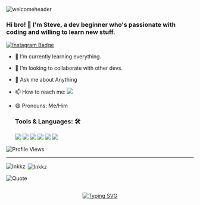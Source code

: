 ![welcomeheader](https://user-images.githubusercontent.com/56734272/134766499-b73f3503-4120-4580-acad-09499b47e31f.png)
### Hi bro! 👋  I'm Steve, a dev beginner who's passionate with coding and willing to learn new stuff.
[![Instagram Badge](https://img.shields.io/badge/Instagram-Profile-informational?style=flat&logo=instagram&logoColor=white&color=black)](https://www.instagram.com/_.steve.inkkz_/)
<br>

- 🌱 I’m currently learning everything.
- 👯 I’m looking to collaborate with other devs.
- 💬 Ask me about Anything
- 📫 How to reach me: <a href="mailto: steveinkkzii@gmail.com"><img src="https://img.shields.io/badge/-steveinkkzii@gmail.com-D14836?style=for-the-badge&logo=gmail&logoColor=white"></a>
- 😄 Pronouns: Me/Him
  
  ### Tools & Languages: 🛠
  <img src="https://img.shields.io/badge/JavaScript-323330?style=for-the-badge&logo=javascript&logoColor=F7DF1E"> 
  <img src="https://img.shields.io/badge/TypeScript-007ACC?style=for-the-badge&logo=typescript&logoColor=white">
  <img src="https://img.shields.io/badge/git%20-%23F05032.svg?&style=for-the-badge&logo=git&logoColor=white">
  <img src="https://img.shields.io/badge/GraphQL-E10098?style=for-the-badge&logo=graphql&logoColor=white">
  <img src="https://img.shields.io/badge/Apollo%20GraphQL-311C87?style=for-the-badge&logo=apollo-graphql&logoColor=white">
  <img src="https://img.shields.io/badge/NPM-CB3837?style=for-the-badge&logo=npm&logoColor=white">
  

 ![Profile Views](https://hits.seeyoufarm.com/api/count/incr/badge.svg?url=https://github.com/Inkkz/filov2&title=Profile%20Views)

----
<p align="center">
<p><img align="left" src="https://github-readme-stats.vercel.app/api/top-langs?username=Inkkz&show_icons=true&theme=dark&locale=en&layout=compact" alt="Inkkz" /></p>

<p>&nbsp;<img align="center" src="https://github-readme-stats.vercel.app/api?username=Inkkz&show_icons=true&theme=dark&locale=en" alt="Inkkz" /></p>

![Quote](https://github-readme-quotes.herokuapp.com/quote?font=Redressed&quoteCategory=programming)

 ## <!-- Typing SVG -->
<p align="center">
    <a href="https://git.io/J0hKr">
        <img
        src="https://readme-typing-svg.herokuapp.com?size=30&width=800&lines=𝕿𝖍𝖆𝖓𝖐𝖘+𝖋𝖔𝖗+𝖛𝖎𝖘𝖎𝖙𝖎𝖓𝖌+𝖒𝖞+𝖕𝖗𝖔𝖋𝖎𝖑𝖊🤍."
            alt="Typing SVG"

</p>
